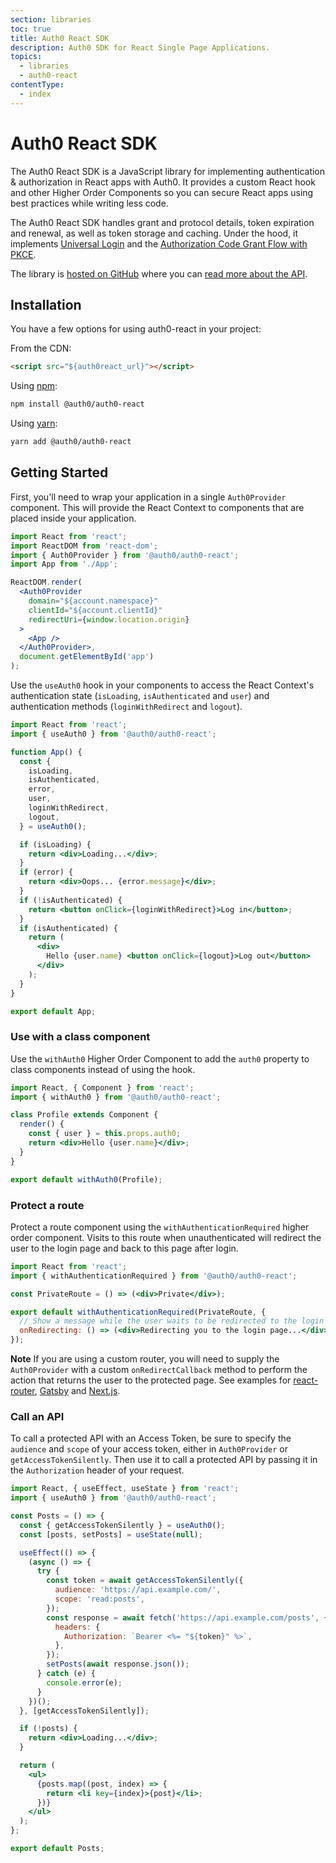```yaml
---
section: libraries
toc: true
title: Auth0 React SDK
description: Auth0 SDK for React Single Page Applications.
topics:
  - libraries
  - auth0-react
contentType:
  - index
---
```


<!-- markdownlint-disable MD041 -->

# Auth0 React SDK


The Auth0 React SDK is a JavaScript library for implementing authentication & authorization in React apps with Auth0. It provides a custom React hook and other Higher Order Components so you can secure React apps using best practices while writing less code.

The Auth0 React SDK handles grant and protocol details, token expiration and renewal, as well as token storage and caching. Under the hood, it implements [Universal Login](/universal-login) and the [Authorization Code Grant Flow with PKCE](/api-auth/tutorials/authorization-code-grant-pkce).

The library is [hosted on GitHub](https://github.com/auth0/auth0-react) where you can [read more about the API](https://auth0.github.io/auth0-react/).

## Installation

You have a few options for using auth0-react in your project:

From the CDN:

```html
<script src="${auth0react_url}"></script>
```

Using [npm](https://npmjs.org):

```sh
npm install @auth0/auth0-react
```

Using [yarn](https://yarnpkg.com):

```sh
yarn add @auth0/auth0-react
```

## Getting Started

First, you'll need to wrap your application in a single `Auth0Provider` component. This will provide the React Context to components that are placed inside your application.

```jsx
import React from 'react';
import ReactDOM from 'react-dom';
import { Auth0Provider } from '@auth0/auth0-react';
import App from './App';

ReactDOM.render(
  <Auth0Provider
    domain="${account.namespace}"
    clientId="${account.clientId}"
    redirectUri={window.location.origin}
  >
    <App />
  </Auth0Provider>,
  document.getElementById('app')
);
```

Use the `useAuth0` hook in your components to access the React Context's authentication state (`isLoading`, `isAuthenticated` and `user`) and authentication methods (`loginWithRedirect` and `logout`).

```jsx
import React from 'react';
import { useAuth0 } from '@auth0/auth0-react';

function App() {
  const {
    isLoading,
    isAuthenticated,
    error,
    user,
    loginWithRedirect,
    logout,
  } = useAuth0();

  if (isLoading) {
    return <div>Loading...</div>;
  }
  if (error) {
    return <div>Oops... {error.message}</div>;
  }
  if (!isAuthenticated) {
    return <button onClick={loginWithRedirect}>Log in</button>;
  }
  if (isAuthenticated) {
    return (
      <div>
        Hello {user.name} <button onClick={logout}>Log out</button>
      </div>
    );
  }
}

export default App;
```

### Use with a class component

Use the `withAuth0` Higher Order Component to add the `auth0` property to class components instead of using the hook.

```jsx
import React, { Component } from 'react';
import { withAuth0 } from '@auth0/auth0-react';

class Profile extends Component {
  render() {
    const { user } = this.props.auth0;
    return <div>Hello {user.name}</div>;
  }
}

export default withAuth0(Profile);
```

### Protect a route

Protect a route component using the `withAuthenticationRequired` higher order component. Visits to this route when unauthenticated will redirect the user to the login page and back to this page after login.

```jsx
import React from 'react';
import { withAuthenticationRequired } from '@auth0/auth0-react';

const PrivateRoute = () => (<div>Private</div>);

export default withAuthenticationRequired(PrivateRoute, {
  // Show a message while the user waits to be redirected to the login page.
  onRedirecting: () => (<div>Redirecting you to the login page...</div>)
});
```

**Note** If you are using a custom router, you will need to supply the `Auth0Provider` with a custom `onRedirectCallback` method to perform the action that returns the user to the protected page. See examples for [react-router](https://github.com/auth0/auth0-react/blob/master/EXAMPLES.md#1-protecting-a-route-in-a-react-router-dom-app), [Gatsby](https://github.com/auth0/auth0-react/blob/master/EXAMPLES.md#2-protecting-a-route-in-a-gatsby-app) and [Next.js](https://github.com/auth0/auth0-react/blob/master/EXAMPLES.md#3-protecting-a-route-in-a-nextjs-app-in-spa-mode).

### Call an API

To call a protected API with an Access Token, be sure to specify the `audience` and `scope` of your access token, either in `Auth0Provider` or `getAccessTokenSilently`. Then use it to call a protected API by passing it in the `Authorization` header of your request.

```jsx
import React, { useEffect, useState } from 'react';
import { useAuth0 } from '@auth0/auth0-react';

const Posts = () => {
  const { getAccessTokenSilently } = useAuth0();
  const [posts, setPosts] = useState(null);

  useEffect(() => {
    (async () => {
      try {
        const token = await getAccessTokenSilently({
          audience: 'https://api.example.com/',
          scope: 'read:posts',
        });
        const response = await fetch('https://api.example.com/posts', {
          headers: {
            Authorization: `Bearer <%= "${token}" %>`,
          },
        });
        setPosts(await response.json());
      } catch (e) {
        console.error(e);
      }
    })();
  }, [getAccessTokenSilently]);

  if (!posts) {
    return <div>Loading...</div>;
  }

  return (
    <ul>
      {posts.map((post, index) => {
        return <li key={index}>{post}</li>;
      })}
    </ul>
  );
};

export default Posts;
```

